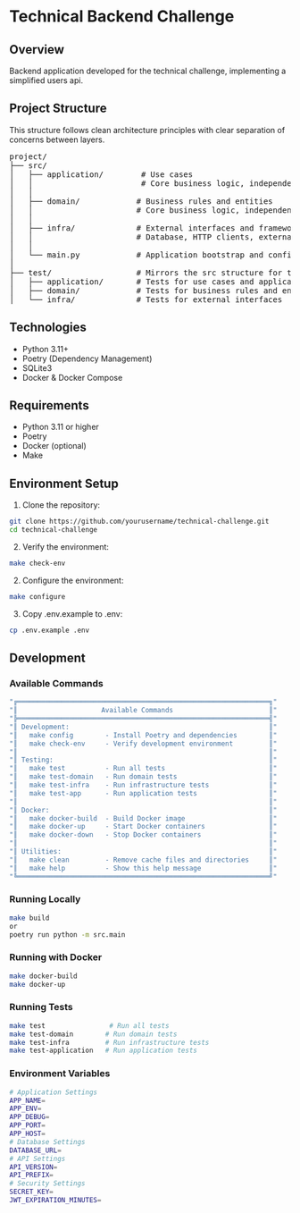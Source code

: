 # Technical Backend Challenge

## Overview
Backend application developed for the technical challenge, implementing a simplified users api.

## Project Structure
This structure follows clean architecture principles with clear separation of concerns between layers.
<pre>
project/
├── src/
│   ├── application/        # Use cases
│   │                       # Core business logic, independent of external frameworks
│   │
│   ├── domain/            # Business rules and entities
│   │                      # Core business logic, independent of external frameworks
│   │
│   ├── infra/             # External interfaces and frameworks
│   │                      # Database, HTTP clients, external services
│   │
│   └── main.py            # Application bootstrap and configuration
│
├── test/                  # Mirrors the src structure for tests
│   ├── application/       # Tests for use cases and application services
│   ├── domain/            # Tests for business rules and entities
│   └── infra/             # Tests for external interfaces
</pre>


## Technologies
- Python 3.11+
- Poetry (Dependency Management)
- SQLite3
- Docker & Docker Compose

## Requirements
- Python 3.11 or higher
- Poetry
- Docker (optional)
- Make

## Environment Setup
1. Clone the repository:
```bash
git clone https://github.com/yourusername/technical-challenge.git
cd technical-challenge
```
2. Verify the environment:
```bash
make check-env
```
2. Configure the environment:
```bash
make configure
```

3. Copy .env.example to .env:
```bash
cp .env.example .env

```

## Development
### Available Commands
```bash
"╔═══════════════════════════════════════════════════════════════╗"
"║                     Available Commands                        ║"
"╠═══════════════════════════════════════════════════════════════╣"
"║ Development:                                                  ║"
"║   make config        - Install Poetry and dependencies        ║"
"║   make check-env     - Verify development environment         ║"
"║                                                               ║"
"║ Testing:                                                      ║"
"║   make test          - Run all tests                          ║"
"║   make test-domain   - Run domain tests                       ║"
"║   make test-infra    - Run infrastructure tests               ║"
"║   make test-app      - Run application tests                  ║"
"║                                                               ║"
"║ Docker:                                                       ║"
"║   make docker-build  - Build Docker image                     ║"
"║   make docker-up     - Start Docker containers                ║"
"║   make docker-down   - Stop Docker containers                 ║"
"║                                                               ║"
"║ Utilities:                                                    ║"
"║   make clean         - Remove cache files and directories     ║"
"║   make help          - Show this help message                 ║"
"╚═══════════════════════════════════════════════════════════════╝"
```

### Running Locally
```bash
make build
or
poetry run python -m src.main

```
### Running with Docker
```bash
make docker-build
make docker-up

```
### Running Tests
```bash
make test                # Run all tests
make test-domain        # Run domain tests
make test-infra         # Run infrastructure tests
make test-application   # Run application tests
```


### Environment Variables
```bash
# Application Settings
APP_NAME=
APP_ENV=
APP_DEBUG=
APP_PORT=
APP_HOST=
# Database Settings
DATABASE_URL=
# API Settings
API_VERSION=
API_PREFIX=
# Security Settings
SECRET_KEY=
JWT_EXPIRATION_MINUTES=
```
